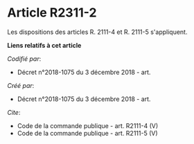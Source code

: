 # Article R2311-2

Les dispositions des articles R. 2111-4 et R. 2111-5 s'appliquent.

**Liens relatifs à cet article**

_Codifié par_:

  - Décret n°2018-1075 du 3 décembre 2018 - art.

_Créé par_:

  - Décret n°2018-1075 du 3 décembre 2018 - art.

_Cite_:

  - Code de la commande publique - art. R2111-4 (V)
  - Code de la commande publique - art. R2111-5 (V)

